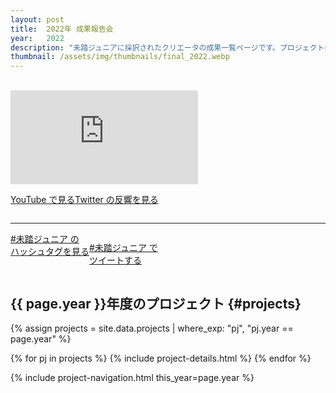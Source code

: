 ```yaml
---
layout: post
title:  2022年 成果報告会
year:   2022
description: "未踏ジュニアに採択されたクリエータの成果一覧ページです。プロジェクト毎の詳細も辿れるのでぜひチェックしてみてください！"
thumbnail: /assets/img/thumbnails/final_2022.webp
---
```


<br>

<!--
<img src="/assets/img/spinner.svg" data-src="{{ page.thumbnail }}" alt="{{ page.year }}年度 未踏ジュニア成果報告会 サムネイル画像"
     class="project-thumbnail lazyload" width='100%' loading="lazy" />
-->

<div class='youtube'>
  <iframe src="https://www.youtube.com/embed/fw1LFIZz-zo?rel=0&start=615" title="{{ page.year }}年度 未踏ジュニア成果報告会" frameborder="0" allow="accelerometer; autoplay; clipboard-write; encrypted-media; gyroscope; picture-in-picture" allowfullscreen></iframe>
</div>

<!--
2021年度の未踏ジュニア成果報告会を11月3日に実施しました。<a href="https://twitter.com/mitoujr/status/1455832719577944066" target="_blank">YouTubeの動画目次</a>を使うとお好きなシーンからご視聴いただけます。<br>

<div class='youtube'>
  <iframe frameborder="0" class="lazyload" allow="accelerometer; autoplay; clipboard-write; encrypted-media; gyroscope; picture-in-picture" allowfullscreen="" data-src="https://www.youtube.com/embed/fw1LFIZz-zo&rel=0"></iframe>
</div>
-->


<div style='display: flex; flex-wrap: wrap'>
  <!--<a href="https://mitoujr2022.peatix.com/view" class="button" target="_blank" rel='noopener'>現地参加を申し込む</a>-->

  <a href="https://www.youtube.com/playlist?list=PLNObH2jlC6ldtjWuPw3Cum2cjzglIU-wD" class="button" target="_blank" rel='noopener'>YouTube で見る</a>

  <a href="https://togetter.com/li/1968577" class="button" target="_blank" rel='noopener'>Twitter の反響を見る</a>
</div>

<hr>

<div style='display: flex; flex-wrap: wrap'>
  <a href="https://twitter.com/hashtag/%E6%9C%AA%E8%B8%8F%E3%82%B8%E3%83%A5%E3%83%8B%E3%82%A2?f=live" class="button" target="_blank" rel='noopener'>#未踏ジュニア の<br>ハッシュタグを見る</a>

  <a href="https://twitter.com/intent/tweet?hashtags=%E6%9C%AA%E8%B8%8F%E3%82%B8%E3%83%A5%E3%83%8B%E3%82%A2&&url=https://jr.mitou.org/final&lang=jp&related=mitoujr" class="button" target="_blank" rel='noopener'>#未踏ジュニア で<br>ツイートする</a>
</div>

<!--
<div style='display: flex; flex-wrap: wrap'>
  <a class="button" target="_blank" rel='noopener' href="https://www.google.com/calendar/render?action=TEMPLATE&text=2021年度未踏ジュニア成果報告会&dates=20211103T100000/20211103T180000&location=https://jr.mitou.org/final&trp=true&details=タイムテーブルなどはこちら: https://jr.mitou.org/final&trp=undefined&trp=true&sprop=https://jr.mitou.org/final">Google カレンダーに追加</a>
  <a class="button" target="_blank" rel='noopener' href="https://fb.me/e/237iDG0Ne">Facebook イベント</a>
</div>
-->

<!--
## タイムテーブル {#timetable}
<iframe class="airtable-embed" src="https://airtable.com/embed/shrWiIURPeouCLjQJ?backgroundColor=gray&viewControls=on" frameborder="0" onmousewheel="" width="100%" height="533" style="background: transparent; border: 1px solid #ccc;"></iframe>
-->

## {{ page.year }}年度のプロジェクト {#projects}

{% assign projects = site.data.projects | where_exp: "pj", "pj.year == page.year" %}
<div class="projects flex">
  {% for pj in projects %}
    {% include project-details.html %}
  {% endfor %}
</div>

{% include project-navigation.html this_year=page.year %}
